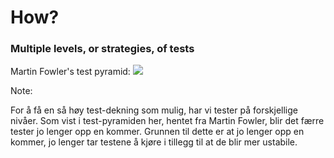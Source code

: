 # How?

### Multiple levels, or strategies, of tests
Martin Fowler's test pyramid:
<image src="images/test-pyramid.svg" style="background:none; border:none; box-shadow:none;"/>

Note:

For å få en så høy test-dekning som mulig, har vi tester på forskjellige nivåer. Som vist i test-pyramiden her, hentet fra Martin Fowler,
blir det færre tester jo lenger opp en kommer. Grunnen til dette er at jo lenger opp en kommer, jo lenger tar testene å kjøre i tillegg til at de blir mer ustabile.
